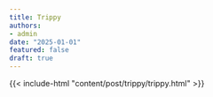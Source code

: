 ```yaml
---
title: Trippy
authors:
- admin
date: "2025-01-01"
featured: false
draft: true
---
```


{{< include-html "content/post/trippy/trippy.html" >}}
